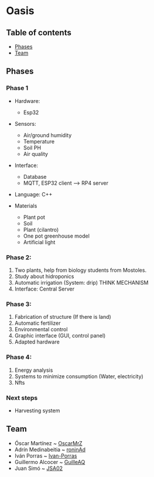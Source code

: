 # Oasis

## Table of contents
- [Phases](#phases) 
- [Team](#team) 


## Phases

### Phase 1 

- Hardware:
  * Esp32
   
- Sensors:

  * Air/ground humidity
  * Temperature
  * Soil PH
  * Air quality
 
 - Interface:
 
   * Database
   * MQTT, ESP32 client --> RP4 server
  
 - Language: C++
 
 - Materials

   * Plant pot
   * Soil
   * Plant (cilantro)
   * One pot greenhouse model
   * Artificial light
 
 ### Phase 2:
  1. Two plants, help from biology students from Mostoles.
  2. Study about hidroponics
  3. Automatic irrigation (System: drip) THINK MECHANISM
  4. Interface: Central Server
 
 ### Phase 3:
  1. Fabrication of structure (If there is land)
  2. Automatic fertilizer
  3. Environmental control
  4. Graphic interface (GUI, control panel)
  5. Adapted hardware

### Phase 4:
 1. Energy analysis
 2. Systems to minimize consumption (Water, electricity)
 3. Nfts 

### Next steps
- Harvesting system 


## Team 
- Óscar Martínez ~ [OscarMrZ](https://github.com/OscarMrZ)
- Adrín Medinabeitia ~ [roninAd](https://github.com/roninAd)
- Iván Porras ~ [Ivan-Porras](https://github.com/Ivan-Porras)
- Guillermo Alcocer ~ [GuilleAQ](https://github.com/GuilleAQ)
- Juan Simó ~ [JSA02](https://github.com/JSA02)
